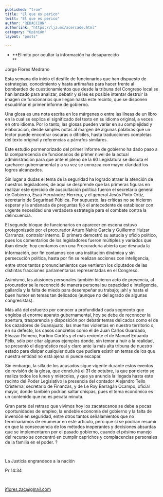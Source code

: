 ```yaml
---
published: "true"
title: "El que es perico"
twitt: "El que es perico"
author: "REDACCION"
authorlink: "https://ljz.mx/acercade.html"
category: "Opinión"
layout: "posts"

---
```


*   **El mito por ocultar la información ha desaparecido  
    **


  Jorge Flores Medrano



  Esta semana dio inicio el desfile de funcionarios que han dispuesto de estrategias, conocimiento y hasta artimañas para hacer frente al bombardeo de cuestionamientos que desde la tribuna del Congreso local se han lanzado para analizar, debatir y si les es posible intentar destruir la imagen de funcionarios que llegan hasta este recinto, que se disponen escudriñar el primer informe de gobierno.



  Una glosa es una nota escrita en los márgenes o entre las líneas de un libro en la cual se explica el significado del texto en su idioma original, a veces en otro idioma. Por lo tanto, las glosas pueden variar en su complejidad y elaboración, desde simples notas al margen de algunas palabras que un lector puede encontrar oscuras o difíciles, hasta traducciones completas del texto original y referencias a párrafos similares.



  Este estudio pormenorizado del primer informe de gobierno ha dado paso a la comparecencia de funcionarios de primer nivel de la actual administración para que ante el pleno de la 60 Legislatura se discuta el quehacer gubernamental y a su vez se conozca con mayor claridad los logros alcanzados.



  Sin lugar a dudas el tema de la seguridad ha logrado atraer la atención de nuestros legisladores, de aquí se desprende que las primeras figuras en realizar este ejercicio de auscultación política fueron el secretario general de Gobierno, Esaú Hernández Herrera, y el general Jesús Pinto Ortiz, secretario de Seguridad Pública. Por supuesto, las críticas no se hicieron esperar y la andanada de preguntas fijó el antecedente de establecer con urgente necesidad una verdadera estrategia para el combate contra la delincuencia.



  El segundo bloque de funcionarios en aparecer en escena estuvo protagonizado por el procurador Arturo Nahle García y Guillermo Huízar Carranza, contralor interno. El primero demostró su astucia y oficio político, pues los comentarios de los legisladores fueron múltiples y variados que iban desde: hoy contamos con una Procuraduría abierta que desnuda la información, por fin contamos con una institución dinámica y sin persecución política, hasta por fin se realizan acciones con inteligencia, entre otros tantos pronunciamientos que vertieron los diputados de las distintas fracciones parlamentarias representadas en el Congreso.



  Asimismo, las alusiones personales también hicieron acto de presencia, al procurador se le reconoció de manera personal su capacidad e inteligencia, gallardía y la falta de miedo para desempeñar su trabajo; ¡ah! y hasta el buen humor en temas tan delicados (aunque no del agrado de algunas congresistas).



  Más allá del esfuerzo por conocer a profundidad cada segmento que engloba el enorme aparato gubernamental, hoy se debe de reconocer la apertura, trasparencia y disposición por debatir temas delicados como el de los cazadores de Guanajuato, las muertes violentas en nuestro territorio o, en su defecto, los casos concretos como el de Juan Carlos Guardado, Eleazar Romero, Fortino Cortés y el más reciente el de Manuel Eduardo Félix, sólo por citar algunos ejemplos donde, sin temor a huir a la realidad, se presentó el diagnóstico real y claro ante la más alta tribuna de nuestro estado para disipar cualquier duda que pudiera existir en temas de los que nuestra entidad no está ajena ni puede escapar.



  Sin embargo, la silla de los acusados sigue vigente durante estos eventos de revisión de la glosa, que concluirá el 31 de octubre, la que por cierto se realiza todos los lunes y miércoles, y que ya anuncia la llegada hasta este recinto del Poder Legislativo la presencia del contador Alejandro Tello Cristerna, secretario de Finanzas, y de Le Roy Barragán Ocampo, oficial mayor, donde también podrían saltar chispas, pues el tema económico es un contenido que no es pecata minuta.



  Gran parte del retraso que vivimos hoy los zacatecanos se debe a pocas oportunidades de empleo, la endeble economía del gobierno y la falta de inversión en seguridad, entre otros tantos señalamientos que no terminaríamos de enumerar en este artículo, pero que sí se podrían resumir en que la consecuencia de los métodos inoperantes y decisiones absurdas que se implementaron por el pasado gobierno, cuando el pésimo manejo del recurso se concentró en cumplir caprichos y complacencias personales de la familia en el poder. ?



   



  La Justicia engrandece a la nación



  Pr 14:34



   



  jflores.zac@gmail.com

